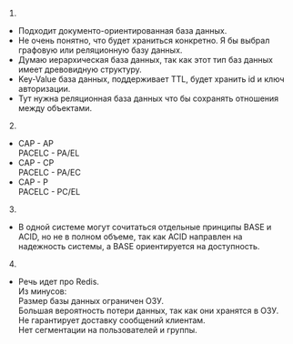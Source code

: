 1.  
- Подходит документо-ориентированная база данных.  
- Не очень понятно, что будет храниться конкретно. Я бы выбрал графовую или реляционную базу данных.  
- Думаю иерархическая база данных, так как этот тип баз данных имеет древовидную структуру.  
- Key-Value база данных, поддерживает TTL, будет хранить id и ключ авторизации.  
- Тут нужна реляционная база данных что бы сохранять отношения между объектами.  
2.   
- CAP - AP  
PACELC - PA/EL  
- CAP - CP  
PACELC - PA/EC  
- CAP - P  
PACELC - PC/EL  
3.   
- В одной системе могут сочитаться отдельные принципы BASE и ACID, но не в полном объеме, так как ACID направлен на надежность системы, а BASE ориентируется на доступность.  
4.  
- Речь идет про Redis.  
Из минусов:   
Размер базы данных ограничен ОЗУ.  
Большая вероятность потери данных, так как они хранятся в ОЗУ.  
Не гарантирует доставку сообщений клиентам.  
Нет сегментации на пользователей и группы.  

